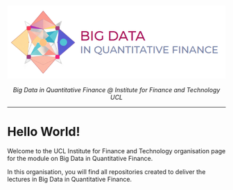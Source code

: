 <p align="center">
    <a href=""><img src="../assets/img/LOGO_BDQF_BANNER.png" alt="BigData-IFT"></a>
</p>
<p align="center">
    <em>Big Data in Quantitative Finance @ Institute for Finance and Technology UCL</em>
</p>

---

# Hello World!

Welcome to the UCL Institute for Finance and Technology organisation page for the module on Big Data in Quantitative Finance.


In this organisation, you will find all repositories created to deliver the lectures in Big Data in Quantitative Finance.
